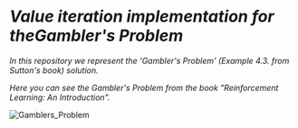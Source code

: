 # *Value iteration implementation for theGambler's Problem*
*In this repository we represent the 'Gambler's Problem' (Example 4.3. from Sutton's book) solution.*

*Here you can see the Gambler's Problem from the book "Reinforcement Learning: An Introduction".*

![Gamblers_Problem](https://user-images.githubusercontent.com/107314081/218299586-1ce81a16-470b-4ba8-9ad7-9837b98b04ec.png)
